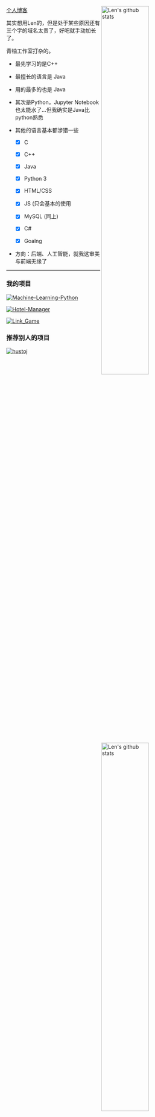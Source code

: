 



<img align="right" alt="Len's github stats" width="50%" src="https://github-readme-stats.vercel.app/api?username=Len-Jon&show_icons=true&bg_color=120,F5FDFF,FFFFFF">[个人博客](https://lenjon.top)

其实想用Len的，但是处于某些原因还有三个字的域名太贵了，好吧就手动加长了。

青柚工作室打杂的。

<img align="right" alt="Len's github stats" width="50%" src="https://github-readme-stats.vercel.app/api/top-langs/?username=Len-Jon&layout=compact&hide_title=true&hide=html">

* 最先学习的是C++

* 最擅长的语言是 Java

* 用的最多的也是 Java

* 其次是Python，Jupyter Notebook也太能水了...但我确实是Java比python熟悉

* 其他的语言基本都涉猎一些

  - [x] C
  - [x] C++
  - [x] Java
  - [x] Python 3
  - [x] HTML/CSS
  - [x] JS  (只会基本的使用
  - [x] MySQL (同上)
  - [x] C#
  - [x] Goalng


* 方向：后端、人工智能，就我这审美与前端无缘了


---

### 我的项目

[![Machine-Learning-Python](https://github-readme-stats.vercel.app/api/pin/?username=Len-Jon&repo=Machine-Learning-Python&show_owner=true)](https://github.com/Len-Jon/Machine-Learning-Python)

[![Hotel-Manager](https://github-readme-stats.vercel.app/api/pin/?username=Len-Jon&repo=Hotel-Manager&show_owner=true)](https://github.com/Len-Jon/Hotel-Manager)

[![Link_Game](https://github-readme-stats.vercel.app/api/pin/?username=Len-Jon&repo=Link_Game&show_owner=true)](https://github.com/Len-Jon/Link_Game)

### 推荐别人的项目

[![hustoj](https://github-readme-stats.vercel.app/api/pin/?username=xuejing80&repo=hustoj&show_owner=true)](https://github.com/xuejing80/hustoj)

